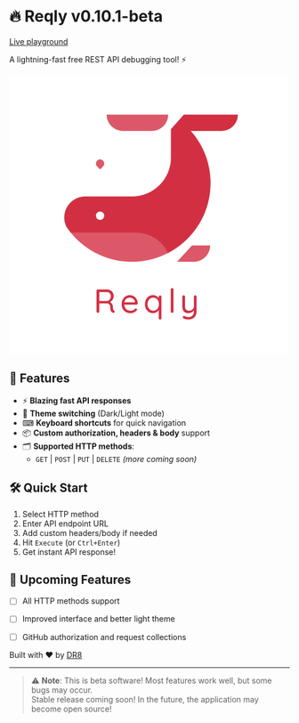 # 🔥 Reqly v0.10.1-beta
[Live playground](https://dr8off.github.io/Reqly/)

A lightning-fast free REST API debugging tool! ⚡

![Reqly Demo](https://github.com/DR8off/Reqly/blob/main/logo.png?raw=true)

## 🚀 Features

- ⚡ **Blazing fast API responses**
- 🎨 **Theme switching** (Dark/Light mode)
- ⌨ **Keyboard shortcuts** for quick navigation
- 📦 **Custom authorization, headers & body** support
- 🗂 **Supported HTTP methods**:
  - `GET` | `POST` | `PUT` | `DELETE` *(more coming soon)*

## 🛠 Quick Start

1. Select HTTP method
2. Enter API endpoint URL
3. Add custom headers/body if needed
4. Hit `Execute` (or `Ctrl+Enter`)
5. Get instant API response!

## 🎯 Upcoming Features

- [ ] All HTTP methods support
- [ ] Improved interface and better light theme
- [ ] GitHub authorization and request collections


Built with ❤️ by [DR8](https://github.com/DR8off)  

---

> ⚠ **Note**: This is beta software!
> Most features work well, but some bugs may occur.  
> Stable release coming soon!
> In the future, the application may become open source!

